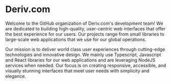 # Deriv.com

Welcome to the GitHub organization of Deriv.com's development team! We are dedicated to building high-quality, user-centric web interfaces that offer the best experience for our users. Our projects range from small libraries to large-scale web applications that we use for our global operations.

Our mission is to deliver world class user experiences through cutting-edge technologies and innovative design. We mainly use Typescript, Javascript and React libraries for our web applications and are leveraging NodeJS services when needed. Our focus is on creating responsive, accessible, and visually stunning interfaces that meet user needs with simplicity and elegance.
